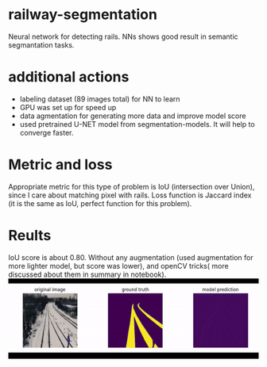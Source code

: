 # railway-segmentation
Neural network for detecting rails.
NNs shows good result in semantic segmantation tasks.
# additional actions
- labeling dataset (89 images total) for NN to learn
- GPU was set up for speed up
- data agmentation for generating more data and improve model score
- used pretrained U-NET model from segmentation-models. It will help to converge faster.
# Metric and loss
Appropriate metric for this type of problem is IoU (intersection over Union),  
since I care about matching pixel with rails.
Loss function is Jaccard index (it is the same as IoU, perfect function for this problem).

# Reults
IoU score is about 0.80. Without any augmentation (used augmentation for more lighter model, but score was lower), and openCV tricks( more discussed about them in summary in notebook).
![ScreenShot](images/model_learning.gif)
